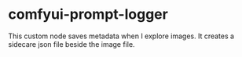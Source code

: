 # comfyui-prompt-logger
This custom node saves metadata when I explore images. It creates a sidecare json file beside the image file.
